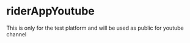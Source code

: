 # riderAppYoutube
This is only for the test platform and will be used as public for youtube channel
